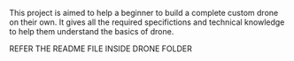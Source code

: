 This project is aimed to help a beginner to build a complete custom drone on their own.
It gives all the required specifictions and technical knowledge to help them understand the basics of drone.

REFER THE README FILE INSIDE DRONE FOLDER

